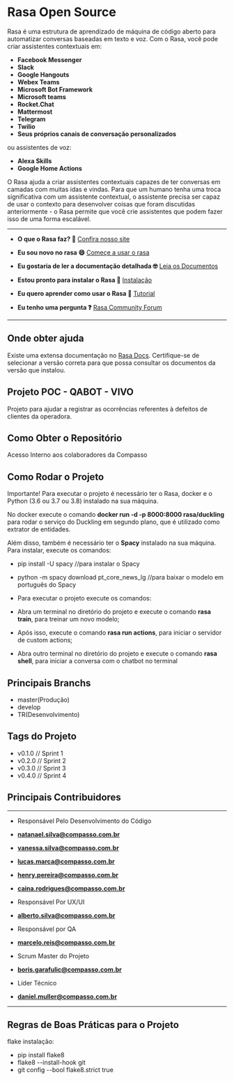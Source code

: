 # Rasa Open Source


Rasa é uma estrutura de aprendizado de máquina de código aberto para automatizar conversas baseadas em texto e voz. Com o Rasa, você pode criar assistentes contextuais em:

* **Facebook Messenger**
* **Slack**
* **Google Hangouts**
* **Webex Teams**
* **Microsoft Bot Framework**
* **Microsoft teams**
* **Rocket.Chat**
* **Mattermost**
* **Telegram**
* **Twilio**
* **Seus próprios canais de conversação personalizados**

ou assistentes de voz:

* **Alexa Skills**
* **Google Home Actions**

O Rasa ajuda a criar assistentes contextuais capazes de ter conversas em camadas com muitas idas e vindas. Para que um humano tenha uma troca significativa com um assistente contextual, o assistente precisa ser capaz de usar o contexto para desenvolver coisas que foram discutidas anteriormente - o Rasa permite que você crie assistentes que podem fazer isso de uma forma escalável.

---
- **O que o Rasa faz? 🤔**
  [Confira nosso site](https://rasa.com/)

- **Eu sou novo no rasa  😄**
  [Começe a usar o rasa](https://rasa.com/docs/getting-started/)

- **Eu gostaria de ler a documentação detalhada 🤓**
  [Leia os Documentos](https://rasa.com/docs/)

- **Estou pronto para instalar o Rasa 🚀**
  [Instalação](https://rasa.com/docs/rasa/user-guide/installation/)

- **Eu quero aprender como usar o Rasa 🚀**
  [Tutorial](https://rasa.com/docs/rasa/user-guide/rasa-tutorial/)

- **Eu tenho uma pergunta ❓**
  [Rasa Community Forum](https://forum.rasa.com/)

---
## Onde obter ajuda

Existe uma extensa documentação no [Rasa Docs](https://rasa.com/docs/rasa). Certifique-se de selecionar a versão correta para que possa consultar os documentos da versão que instalou.

## Projeto POC - QABOT - VIVO

Projeto para ajudar a registrar as ocorrências referentes à defeitos de clientes da operadora.

## Como Obter o Repositório

Acesso Interno aos colaboradores da Compasso

## Como Rodar o Projeto

Importante! Para executar o projeto é necessário ter o Rasa, docker e o Python (3.6 ou 3.7 ou 3.8) instalado na sua máquina.

No docker execute o comando **docker run -d -p 8000:8000 rasa/duckling** para rodar o serviço do Duckling em segundo plano, que é utilizado como extrator de entidades.

Além disso, também é necessário ter o **Spacy** instalado na sua máquina. Para instalar, execute os comandos:

* pip install -U spacy //para instalar o Spacy
* python -m spacy download pt_core_news_lg //para baixar o modelo em português do Spacy

* Para executar o projeto execute os comandos:

* Abra um terminal no diretório do projeto e execute o comando **rasa train**, para treinar um novo modelo;
* Após isso, execute o comando **rasa run actions**, para iniciar o servidor de custom actions;
* Abra outro terminal no diretório do projeto e execute o comando **rasa shell**, para iniciar a conversa com o chatbot no terminal

## Principais Branchs

* master(Produção)
* develop
* TR(Desenvolvimento)

## Tags do Projeto

* v0.1.0 // Sprint 1
* v0.2.0 // Sprint 2
* v0.3.0 // Sprint 3
* v0.4.0 // Sprint 4

## Principais Contribuidores

---
- Responsável Pelo Desenvolvimento do Código

- **natanael.silva@compasso.com.br**
- **vanessa.silva@compasso.com.br**
- **lucas.marca@compasso.com.br**
- **henry.pereira@compasso.com.br**
- **caina.rodrigues@compasso.com.br**

- Responsável Por UX/UI

- **alberto.silva@compasso.com.br**

- Responsável por QA

- **marcelo.reis@compasso.com.br**

- Scrum Master do Projeto

- **boris.garafulic@compasso.com.br**

- Líder Técnico

- **daniel.muller@compasso.com.br**

---

## Regras de Boas Práticas para o Projeto

flake instalação:

* pip install flake8
* flake8 --install-hook git
* git config --bool flake8.strict true
